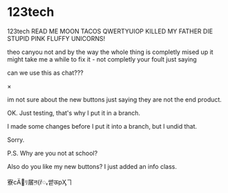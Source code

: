 # 123tech
123tech
READ ME
MOON TACOS
QWERTYUIOP KILLED MY FATHER
DIE STUPID PINK FLUFFY UNICORNS!


theo canyou not and by the way the whole thing is completly mised up it might take me a while to fix it - not completly your foult just saying 

can we use this as chat???

&times;

im not sure about the new buttons just saying they are not the end product.

OK. Just testing, that's why I put it in a branch. 

I made some changes before I put it into a branch, but I undid that. 

Sorry. 

P.S. Why are you not at school? 

Also do you like my new buttons? I just added an info class. 

&#23534;&#1010;&#1234;&#23;&#65432;&#14234;&#2345;&#123;&#345;&#43643;&#50105;&#2314;&#112;&#1276;&#12543;
